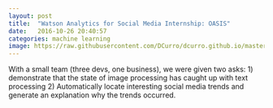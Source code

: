 ```yaml
---
layout: post
title:  "Watson Analytics for Social Media Internship: OASIS"
date:   2016-10-26 20:40:57
categories: machine learning
image: https://raw.githubusercontent.com/DCurro/dcurro.github.io/master/_assets/oasis.png
---
```

With a small team (three devs, one business), we were given two asks: 1) demonstrate that the state of image processing has caught up with text processing 2) Automatically locate interesting social media trends and generate an explanation why the trends occurred.